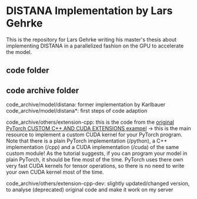 # DISTANA Implementation by Lars Gehrke
This is the repository for Lars Gehrke writing his master's thesis about implementing DISTANA in a parallelized fashion on the GPU to accelerate the model.

## code folder



## code archive folder
code_archive/model/distana: former implementation by Karlbauer
code_archive/model/distana*: first steps of code adaption

code_archive/others/extension-cpp: this is the code from the [original PyTorch CUSTOM C++ AND CUDA EXTENSIONS exampel](https://pytorch.org/tutorials/advanced/cpp_extension.html)
-> this is the main resource to implement a custom CUDA kernel for your PyTorch program. Note that there is a plain PyTorch implementation (/python), a C++ implementation (/cpp) and a CUDA implementation (/cuda) of the same custom module! As the tutorial suggests, if you can program your model in plain PyTorch, it should be fine most of the time. PyTorch uses there own very fast CUDA kernels for tensor operations, so there is no need to write your own CUDA kernel most of the time.

code_archive/others/extension-cpp-dev: slightly updated/changed version, to analyse (deprecated) original code and make it work on my server

